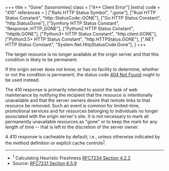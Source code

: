 +++
title = "Gone"
[taxonomies]
class = ["4&times;&times; Client Error"]
[extra]
code = "410"
references = [
    ["Rails HTTP Status Symbol", ":gone"],
    ["Rust HTTP Status Constant", "http::StatusCode::GONE"],
    ["Go HTTP Status Constant", "http.StatusGone"],
    ["Symfony HTTP Status Constant", "Response::HTTP_GONE"],
    ["Python2 HTTP Status Constant", "httplib.GONE"],
    ["Python3+ HTTP Status Constant", "http.client.GONE"],
    ["Python3.5+ HTTP Status Constant", "http.HTTPStatus.GONE"],
    [".NET HTTP Status Constant", "System.Net.HttpStatusCode.Gone"],
]
+++

The target resource is no longer available at the origin server and that this condition is likely to be permanent.

If the origin server does not know, or has no facility to determine, whether or not the condition is permanent, the status code [404 Not Found](/404) ought to be used instead.

The 410 response is primarily intended to assist the task of web maintenance by notifying the recipient that the resource is intentionally unavailable and that the server owners desire that remote links to that resource be removed. Such an event is common for limited-time, promotional services and for resources belonging to individuals no longer associated with the origin server's site. It is not necessary to mark all permanently unavailable resources as "gone" or to keep the mark for any length of time -- that is left to the discretion of the server owner.

A 410 response is cacheable by default; i.e., unless otherwise indicated by the method definition or explicit cache controls<sup>[1](#ref-1)</sup>.

---

* <span id="ref-1"><sup>1</sup> Calculating Heuristic Freshness
[RFC7234 Section 4.2.2][2]</span>
* Source: [RFC7231 Section 6.5.9][1]

[1]: <http://tools.ietf.org/html/rfc7231#section-6.5.9>
[2]: <http://tools.ietf.org/html/rfc7234#section-4.2.2>

